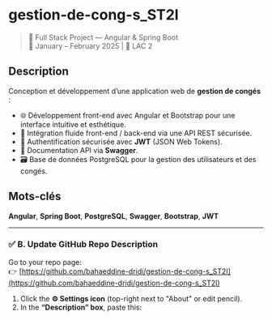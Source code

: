 # gestion-de-cong-s_ST2I

> 🔧 Full Stack Project — Angular & Spring Boot  
> 📅 January – February 2025 | 📍 LAC 2

## Description

Conception et développement d’une application web de **gestion de congés** :

- 🌐 Développement front-end avec Angular et Bootstrap pour une interface intuitive et esthétique.
- 🔗 Intégration fluide front-end / back-end via une API REST sécurisée.
- 🔐 Authentification sécurisée avec **JWT** (JSON Web Tokens).
- 📄 Documentation API via **Swagger**.
- 🗃 Base de données PostgreSQL pour la gestion des utilisateurs et des congés.

## Mots-clés

**Angular**, **Spring Boot**, **PostgreSQL**, **Swagger**, **Bootstrap**, **JWT**

---

### ✅ B. Update GitHub Repo Description

Go to your repo page:  
👉 [https://github.com/bahaeddine-dridi/gestion-de-cong-s_ST2I](https://github.com/bahaeddine-dridi/gestion-de-cong-s_ST2I)

1. Click the **⚙️ Settings icon** (top-right next to "About" or edit pencil).
2. In the **“Description” box**, paste this:

